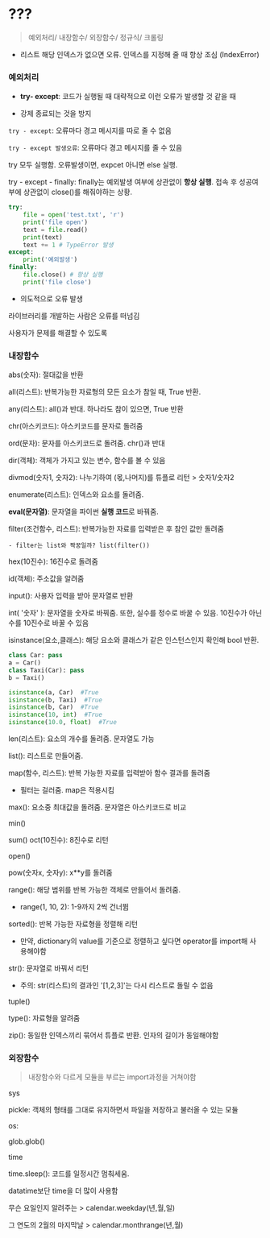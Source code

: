 

# ???

>예외처리/ 내장함수/ 외장함수/ 정규식/ 크롤링



- 리스트 해당 인덱스가 없으면 오류. 인덱스를 지정해 줄 때 항상 조심 (IndexError)



### 예외처리

- **try- except**: 코드가 실행될 때 대략적으로 이런 오류가 발생할 것 같을 때

- 강제 종료되는 것을 방지

`try - except`: 오류마다 경고 메시지를 따로 줄 수 없음

`try - except 발생오류`: 오류마다 경고 메시지를 줄 수 있음



try 모두 실행함. 오류발생이면, expcet 아니면 else 실행.

try - except - finally: finally는 예외발생 여부에 상관없이 **항상 실행**. 접속 후 성공여부에 상관없이 close()를 해줘야하는 상황.

```python
try:
	file = open('test.txt', 'r')
    print('file open')
	text = file.read()
	print(text)
	text += 1 # TypeError 발생
except:
	print('예외발생')
finally:
	file.close() # 항상 실행
	print('file close')
```



- 의도적으로 오류 발생

라이브러리를 개발하는 사람은 오류를 떠넘김

사용자가 문제를 해결할 수 있도록



### 내장함수

abs(숫자): 절대값을 반환

all(리스트): 반복가능한 자료형의 모든 요소가 참일 때, True 반환.

any(리스트): all()과 반대. 하나라도 참이 있으면, True 반환

chr(아스키코드): 아스키코드를 문자로 돌려줌

ord(문자): 문자를 아스키코드로 돌려줌. chr()과 반대

dir(객체): 객체가 가지고 있는 변수, 함수를 볼 수 있음

divmod(숫자1, 숫자2): 나누기하여 (몫,나머지)를 튜플로 리턴 > 숫자1/숫자2

enumerate(리스트): 인덱스와 요소를 돌려줌. 

**eval(문자열)**: 문자열을 파이썬 **실행 코드**로 바꿔줌.

filter(조건함수, 리스트): 반복가능한 자료를 입력받은 후 참인 값만 돌려줌

	- filter는 list와 짝꿍일까? list(filter())

hex(10진수): 16진수로 돌려줌

id(객체): 주소값을 알려줌

input(): 사용자 입력을 받아 문자열로 반환

int( '숫자' ): 문자열을 숫자로 바꿔줌. 또한, 실수를 정수로 바꿀 수 있음. 10진수가 아닌 수를 10진수로 바꿀 수 있음

isinstance(요소,클래스): 해당 요소와 클래스가 같은 인스턴스인지 확인해 bool 반환. 

```python
class Car: pass
a = Car()
class Taxi(Car): pass
b = Taxi()

isinstance(a, Car)  #True
isinstance(b, Taxi)  #True
isinstance(b, Car)  #True
isinstance(10, int)  #True
isinstance(10.0, float)  #True
```



len(리스트): 요소의 개수를 돌려줌. 문자열도 가능

list(): 리스트로 만들어줌.

map(함수, 리스트): 반복 가능한 자료를 입력받아 함수 결과를 돌려줌

- 필터는 걸러줌. map은 적용시킴

max(): 요소중 최대값을 돌려줌. 문자열은 아스키코드로 비교

min()

sum()
oct(10진수): 8진수로 리턴

open()

pow(숫자x, 숫자y): x**y를 돌려줌 

range(): 해당 범위를 반복 가능한 객체로 만들어서 돌려줌.

- range(1, 10, 2): 1-9까지 2씩 건너뜀

sorted(): 반복 가능한 자료형을 정렬해 리턴 

- 만약, dictionary의 value를 기준으로 정렬하고 싶다면 operator를 import해 사용해야함

str(): 문자열로 바꿔서 리턴

- 주의: str(리스트)의 결과인 '[1,2,3]'는 다시 리스트로 돌릴 수 없음

tuple()

type(): 자료형을 알려줌

zip(): 동일한 인덱스끼리 묶어서 튜플로 반환. 인자의 길이가 동일해야함





### 외장함수

>내장함수와 다르게 모듈을 부르는 import과정을 거쳐야함
>
>

sys

pickle: 객체의 형태를 그대로 유지하면서 파일을 저장하고 불러올 수 있는 모듈

os: 

glob.glob()

time

time.sleep(): 코드를 일정시간 멈춰세움.

datatime보단 time을 더 많이 사용함

무슨 요일인지 알려주는 > calendar.weekday(년,월,일)

그 연도의 2월의 마지막날 > calendar.monthrange(년,월) 









